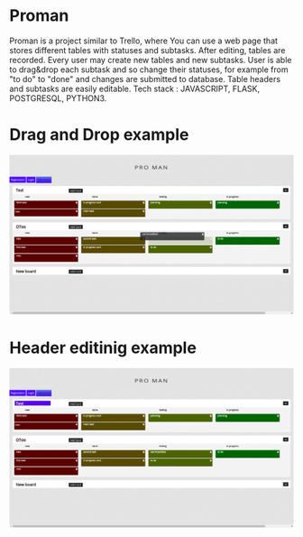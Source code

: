 # Proman

Proman is a project similar to Trello, where You can use a web page that stores different tables with statuses and subtasks. After editing, tables are recorded. Every user may create new tables and new subtasks. User is able to drag&drop each subtask  and so change their statuses, for example from  "to do" to "done" and changes are submitted to database. Table headers and subtasks are easily editable. 
Tech stack : JAVASCRIPT, FLASK, POSTGRESQL, PYTHON3.


# Drag and Drop example
![Drag&drop](https://github.com/Taras2907/proman-javascript/blob/master/Screenshot%20from%202020-01-06%2008-44-31.png)

# Header editinig example
![Edit headers](https://github.com/Taras2907/proman-javascript/blob/master/Screenshot%20from%202020-01-06%2008-44-38.png)


